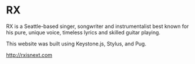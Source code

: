 # RX
RX is a Seattle-based singer, songwriter and instrumentalist best known for his pure, unique voice, timeless lyrics and skilled guitar playing.

This website was built using Keystone.js, Stylus, and Pug. 

http://rxisnext.com

